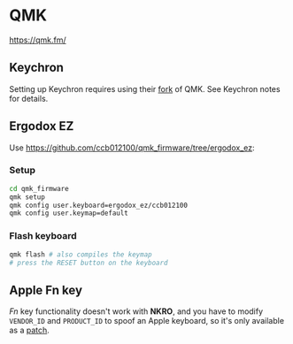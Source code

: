 # QMK

<https://qmk.fm/>

## Keychron

Setting up Keychron requires using their [fork](https://github.com/Keychron/qmk_firmware/) of QMK. See Keychron notes for details.

## Ergodox EZ

Use <https://github.com/ccb012100/qmk_firmware/tree/ergodox_ez>:

### Setup

```zsh
cd qmk_firmware
qmk setup
qmk config user.keyboard=ergodox_ez/ccb012100
qmk config user.keymap=default
```

### Flash keyboard

```zsh
qmk flash # also compiles the keymap
# press the RESET button on the keyboard
```

## Apple Fn key

_Fn_ key functionality doesn't work with **NKRO**, and you have to modify `VENDOR_ID` and `PRODUCT_ID` to spoof an Apple keyboard, so it's only
available as a [patch](https://gist.github.com/fauxpark/010dcf5d6377c3a71ac98ce37414c6c4).
